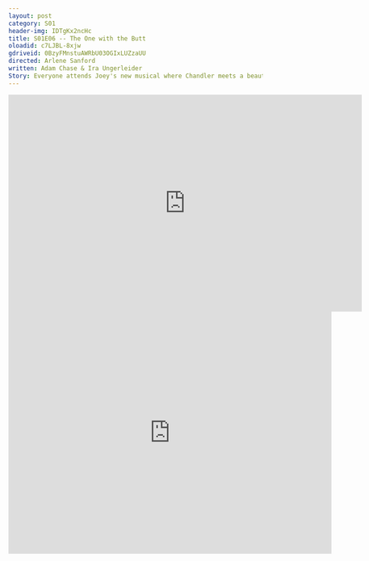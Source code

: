 ```yaml
---
layout: post 
category: S01 
header-img: IDTgKx2ncHc 
title: S01E06 -- The One with the Butt 
oloadid: c7LJBL-8xjw 
gdriveid: 0BzyFMnstuAWRbU03OGIxLUZzaUU
directed: Arlene Sanford
written: Adam Chase & Ira Ungerleider
Story: Everyone attends Joey's new musical where Chandler meets a beautiful and exotic Italian woman, Aurora (Sofia Milos), and asks her out. He finds out she is married and already has another boyfriend and is thrilled at the prospect of having "all the fun and none of the responsibility" in this polyamorous relationship. However, when she picks up another he learns that it's not all it's cracked up to be and can't take it. Joey gets picked up at the musical by the 'Estelle Leonard Talent Agency,' which finally gets him a film role as a stand-in for Al Pacino's butt double. However, he loses the job because he overacts. Rachel cleans the apartment by herself for the first time, but she triggers Monica's obsessive tendencies when she moves furniture around. 
--- 
```

<!--more--> 
<iframe src='https://openload.co/embed/c7LJBL-8xjw/' width='700' height='430' frameborder='0' scrolling='no' allowfullscreen='allowfullscreen'></iframe> 
<iframe src='https://drive.google.com/file/d/0BzyFMnstuAWRbU03OGIxLUZzaUU/preview' width='640' height='480' frameborder='0' scrolling='no' allowfullscreen='allowfullscreen'></iframe> 